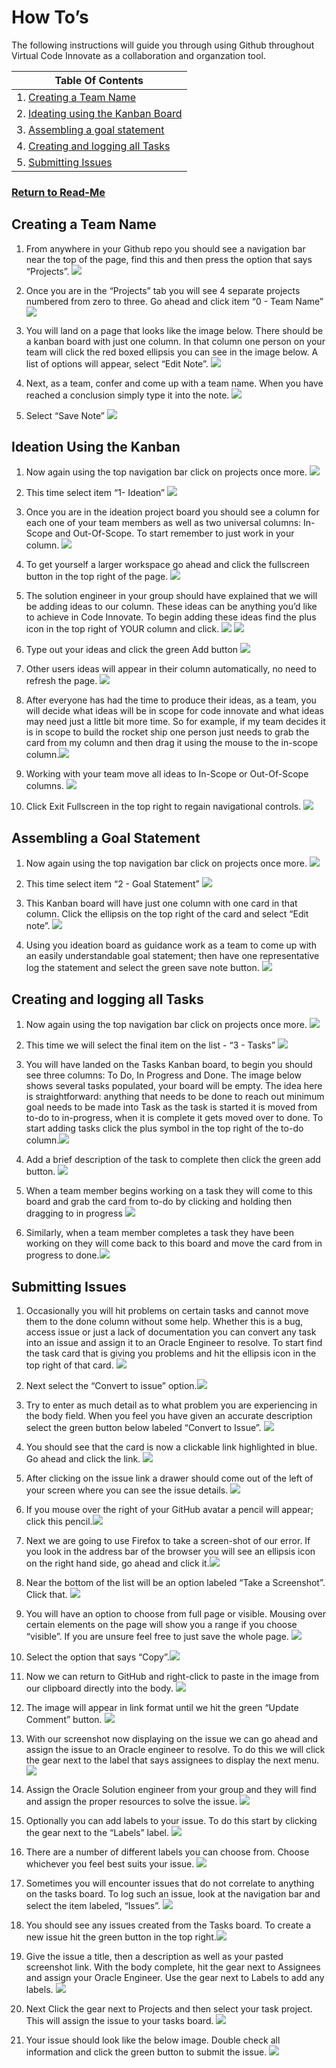 # How To’s

The following instructions will guide you through using Github throughout Virtual Code Innovate as a collaboration and organzation tool.

| Table Of Contents                  |
|------------------------------------|
| 1. [Creating a Team Name](https://github.com/tpalzkill/CodeInnvoate-Oracle-TomsTeam/blob/master/How%20To%E2%80%99s.md#creating-a-team-name)            |
| 2. [Ideating using the Kanban Board](https://github.com/tpalzkill/CodeInnvoate-Oracle-TomsTeam/blob/master/How%20To%E2%80%99s.md#ideation-using-the-kanban) |
| 3. [Assembling a goal statement](https://github.com/tpalzkill/CodeInnvoate-Oracle-TomsTeam/blob/master/How%20To%E2%80%99s.md#assembling-a-goal-statement)     |
| 4. [Creating and logging all Tasks](https://github.com/tpalzkill/CodeInnvoate-Oracle-TomsTeam/blob/master/How%20To%E2%80%99s.md#creating-and-logging-all-tasks)  |
| 5. [Submitting Issues](https://github.com/tpalzkill/CodeInnvoate-Oracle-TomsTeam/blob/master/How%20To%E2%80%99s.md#submitting-issues)               |

### [Return to Read-Me](https://github.com/tpalzkill/CodeInnvoate-Oracle-TomsTeam#virtual-code-innovate-event-team-repository)

## Creating a Team Name

1. From anywhere in your Github repo you should see a navigation bar near the top of the page, find this and then press the option that says “Projects”.  ![](https://github.com/tpalzkill/CodeInnvoate-Oracle-TomsTeam/blob/master/img/How%20To%E2%80%99s/1.png)

2. Once you are in the “Projects” tab you will see 4 separate projects numbered from zero to three. Go ahead and click item “0 - Team Name” ![](https://github.com/tpalzkill/CodeInnvoate-Oracle-TomsTeam/blob/master/img/How%20To%E2%80%99s/2.png)

3. You will land on a page that looks like the image below. There should be a kanban board with just one column. In that column one person on your team will click the red boxed ellipsis you can see in the image below. A list of options will appear, select “Edit Note”. ![](https://github.com/tpalzkill/CodeInnvoate-Oracle-TomsTeam/blob/master/img/How%20To%E2%80%99s/3.png)

4. Next, as a team, confer and come up with a team name. When you have reached a conclusion simply type it into the note. ![](https://github.com/tpalzkill/CodeInnvoate-Oracle-TomsTeam/blob/master/img/How%20To%E2%80%99s/4.png)

5. Select “Save Note”  ![](https://github.com/tpalzkill/CodeInnvoate-Oracle-TomsTeam/blob/master/img/How%20To%E2%80%99s/5.png)

## Ideation Using the Kanban 

1. Now again using the top navigation bar click on projects once more. ![](https://github.com/tpalzkill/CodeInnvoate-Oracle-TomsTeam/blob/master/img/How%20To%E2%80%99s/6.png)

7. This time select item “1- Ideation” ![](https://github.com/tpalzkill/CodeInnvoate-Oracle-TomsTeam/blob/master/img/How%20To%E2%80%99s/7.png)

8. Once you are in the ideation project board you should see a column for each one of your team members as well as two universal columns: In-Scope and Out-Of-Scope. To start remember to just work in your column. ![](https://github.com/tpalzkill/CodeInnvoate-Oracle-TomsTeam/blob/master/img/How%20To%E2%80%99s/8.png)

9. To get yourself a larger workspace go ahead and click the fullscreen button in the top right of the page. ![](https://github.com/tpalzkill/CodeInnvoate-Oracle-TomsTeam/blob/master/img/How%20To%E2%80%99s/9.png)

11. The solution engineer in your group should have explained that we will be adding ideas to our column. These ideas can be anything you’d like to achieve in Code Innovate. To begin adding these ideas find the plus icon in the top right of YOUR column and click. ![](https://github.com/tpalzkill/CodeInnvoate-Oracle-TomsTeam/blob/master/img/How%20To%E2%80%99s/10.png)
  ![](https://github.com/tpalzkill/CodeInnvoate-Oracle-TomsTeam/blob/master/img/How%20To%E2%80%99s/11.png)

12. Type out your ideas and click the green Add button ![](https://github.com/tpalzkill/CodeInnvoate-Oracle-TomsTeam/blob/master/img/How%20To%E2%80%99s/12.png)

13. Other users ideas will appear in their column automatically, no need to refresh the page. ![](https://github.com/tpalzkill/CodeInnvoate-Oracle-TomsTeam/blob/master/img/How%20To%E2%80%99s/13.png)

14.  After everyone has had the time to produce their ideas, as a team, you will decide what ideas will be in scope for code innovate and what ideas may need just a little bit more time. So for example, if my team decides it is in scope to build the rocket ship one person just needs to grab the card from my column and then drag it using the mouse to the in-scope column.![](https://github.com/tpalzkill/CodeInnvoate-Oracle-TomsTeam/blob/master/img/How%20To%E2%80%99s/14.png)

15. Working with your team move all ideas to In-Scope or Out-Of-Scope columns. ![](https://github.com/tpalzkill/CodeInnvoate-Oracle-TomsTeam/blob/master/img/How%20To%E2%80%99s/15.png)

16. Click Exit Fullscreen in the top right to regain navigational controls. ![](https://github.com/tpalzkill/CodeInnvoate-Oracle-TomsTeam/blob/master/img/How%20To%E2%80%99s/16.png)

## Assembling a Goal Statement

1. Now again using the top navigation bar click on projects once more.  ![](https://github.com/tpalzkill/CodeInnvoate-Oracle-TomsTeam/blob/master/img/How%20To%E2%80%99s/16a.png)

18. This time select item “2 - Goal Statement” ![](https://github.com/tpalzkill/CodeInnvoate-Oracle-TomsTeam/blob/master/img/How%20To%E2%80%99s/17.png)

19. This Kanban board will have just one column with one card in that column. Click the ellipsis on the top right of the card and select “Edit note”. ![](https://github.com/tpalzkill/CodeInnvoate-Oracle-TomsTeam/blob/master/img/How%20To%E2%80%99s/18.png)

20. Using you ideation board as guidance work as a team to come up with an easily understandable goal statement; then have one representative log the statement and select the green save note button.  ![](https://github.com/tpalzkill/CodeInnvoate-Oracle-TomsTeam/blob/master/img/How%20To%E2%80%99s/19.png)

## Creating and logging all Tasks

1. Now again using the top navigation bar click on projects once more.  ![](https://github.com/tpalzkill/CodeInnvoate-Oracle-TomsTeam/blob/master/img/How%20To%E2%80%99s/20.png)

22. This time we will select the final item on the list - “3 - Tasks” ![](https://github.com/tpalzkill/CodeInnvoate-Oracle-TomsTeam/blob/master/img/How%20To%E2%80%99s/21.png)

23. You will  have landed on the Tasks Kanban board, to begin you should see three columns: To Do, In Progress and Done. The image below shows several tasks populated, your board will be empty. The idea here is straightforward: anything that needs to be done to reach out minimum goal needs to be made into Task as the task is started it is moved from to-do to in-progress, when it is complete it gets moved over to done. To start adding tasks click the plus symbol in the top right of the to-do column.![](https://github.com/tpalzkill/CodeInnvoate-Oracle-TomsTeam/blob/master/img/How%20To%E2%80%99s/22.png)

24. Add a brief description of the task to complete then click the green add button. ![](https://github.com/tpalzkill/CodeInnvoate-Oracle-TomsTeam/blob/master/img/How%20To%E2%80%99s/23.png)

25. When a team member begins working on a task they will come to this board and grab the card from to-do by clicking and holding then dragging to in progress ![](https://github.com/tpalzkill/CodeInnvoate-Oracle-TomsTeam/blob/master/img/How%20To%E2%80%99s/24.png)

26. Similarly, when a team member completes a task they have been working on they will come back to this board and move the card from in progress to done.![](https://github.com/tpalzkill/CodeInnvoate-Oracle-TomsTeam/blob/master/img/How%20To%E2%80%99s/25.png)

## Submitting Issues 

1. Occasionally you will hit problems on certain tasks and cannot move them to the done column without some help. Whether this is a bug, access issue or just a lack of documentation you can convert any task into an issue and assign it to an Oracle Engineer to resolve.
To start find the task card that is giving you problems and hit the ellipsis icon in the top right of that card. ![](https://github.com/tpalzkill/CodeInnvoate-Oracle-TomsTeam/blob/master/img/How%20To%E2%80%99s/26.png)

28. Next select the “Convert to issue” option.![](https://github.com/tpalzkill/CodeInnvoate-Oracle-TomsTeam/blob/master/img/How%20To%E2%80%99s/27.png)

29. Try to enter as much detail as to what problem you are experiencing in the body field. When you feel you have given an accurate description select the green button below labeled “Convert to Issue”. ![](https://github.com/tpalzkill/CodeInnvoate-Oracle-TomsTeam/blob/master/img/How%20To%E2%80%99s/28.png)

30. You should see that the card is now a clickable link highlighted in blue. Go ahead and click the link.
 ![](https://github.com/tpalzkill/CodeInnvoate-Oracle-TomsTeam/blob/master/img/How%20To%E2%80%99s/29.png)

31. After clicking on the issue link a drawer should come out of the left of your screen where you can see the issue details. ![](https://github.com/tpalzkill/CodeInnvoate-Oracle-TomsTeam/blob/master/img/How%20To%E2%80%99s/30.png)

32. If you mouse over the right of your GitHub avatar a pencil will appear; click this pencil.![](https://github.com/tpalzkill/CodeInnvoate-Oracle-TomsTeam/blob/master/img/How%20To%E2%80%99s/31.png)

33. Next we are going to use Firefox to take a screen-shot of our error. If you look in the address bar of the browser you will see an ellipsis icon on the right hand side, go ahead and click it.![](https://github.com/tpalzkill/CodeInnvoate-Oracle-TomsTeam/blob/master/img/How%20To%E2%80%99s/32.png)

34. Near the bottom of the list will be an option labeled “Take a Screenshot”. Click that. ![](https://github.com/tpalzkill/CodeInnvoate-Oracle-TomsTeam/blob/master/img/How%20To%E2%80%99s/33.png)

35. You will have an option to choose from full page or visible. Mousing over certain elements on the page will show you a range if you choose “visible”. If you are unsure feel free to just save the whole page. ![](https://github.com/tpalzkill/CodeInnvoate-Oracle-TomsTeam/blob/master/img/How%20To%E2%80%99s/34.png)

36. Select the option that says “Copy”.![](https://github.com/tpalzkill/CodeInnvoate-Oracle-TomsTeam/blob/master/img/How%20To%E2%80%99s/35.png)

37. Now we can return to GitHub and right-click to paste in the image from our clipboard directly into the body.
 ![](https://github.com/tpalzkill/CodeInnvoate-Oracle-TomsTeam/blob/master/img/How%20To%E2%80%99s/36.png)

38. The image will appear in link format until we hit the green “Update Comment” button. ![](https://github.com/tpalzkill/CodeInnvoate-Oracle-TomsTeam/blob/master/img/How%20To%E2%80%99s/37.png)

39. With our screenshot now displaying on the issue we can go ahead and assign the issue to an Oracle engineer to resolve. To do this we will click the gear next to the label that says assignees to display the next menu.![](https://github.com/tpalzkill/CodeInnvoate-Oracle-TomsTeam/blob/master/img/How%20To%E2%80%99s/38.png)

40. Assign the Oracle Solution engineer from your group and they will find and assign the proper resources to solve the issue.
 ![](https://github.com/tpalzkill/CodeInnvoate-Oracle-TomsTeam/blob/master/img/How%20To%E2%80%99s/39.png)

41. Optionally you can add labels to your issue. To do this start by clicking the gear next to the “Labels” label.
  ![](https://github.com/tpalzkill/CodeInnvoate-Oracle-TomsTeam/blob/master/img/How%20To%E2%80%99s/40.png)

42. There are a number of different labels you can choose from. Choose whichever you feel best suits your issue.
 ![](https://github.com/tpalzkill/CodeInnvoate-Oracle-TomsTeam/blob/master/img/How%20To%E2%80%99s/41.png)

43. Sometimes you will encounter issues that do not correlate to anything on the tasks board. To log such an issue, look at the navigation bar and select the item labeled, “Issues”. ![](https://github.com/tpalzkill/CodeInnvoate-Oracle-TomsTeam/blob/master/img/How%20To%E2%80%99s/42.png)

44.  You should see any issues created from the Tasks board. To create a new issue hit the green button in the top right.![](https://github.com/tpalzkill/CodeInnvoate-Oracle-TomsTeam/blob/master/img/How%20To%E2%80%99s/43.png)

45. Give the issue a title, then a description as well as your pasted screenshot link. With the body complete, hit the gear next to Assignees and assign your Oracle Engineer. Use the gear next to Labels to add any labels.  ![](https://github.com/tpalzkill/CodeInnvoate-Oracle-TomsTeam/blob/master/img/How%20To%E2%80%99s/44.png)

46. Next Click the gear next to Projects and then select your task project. This will assign the issue to your tasks board. ![](https://github.com/tpalzkill/CodeInnvoate-Oracle-TomsTeam/blob/master/img/How%20To%E2%80%99s/45.png)

47. Your issue should look like the below image. Double check all information and click the green button to submit the issue. ![](https://github.com/tpalzkill/CodeInnvoate-Oracle-TomsTeam/blob/master/img/How%20To%E2%80%99s/46.png)

